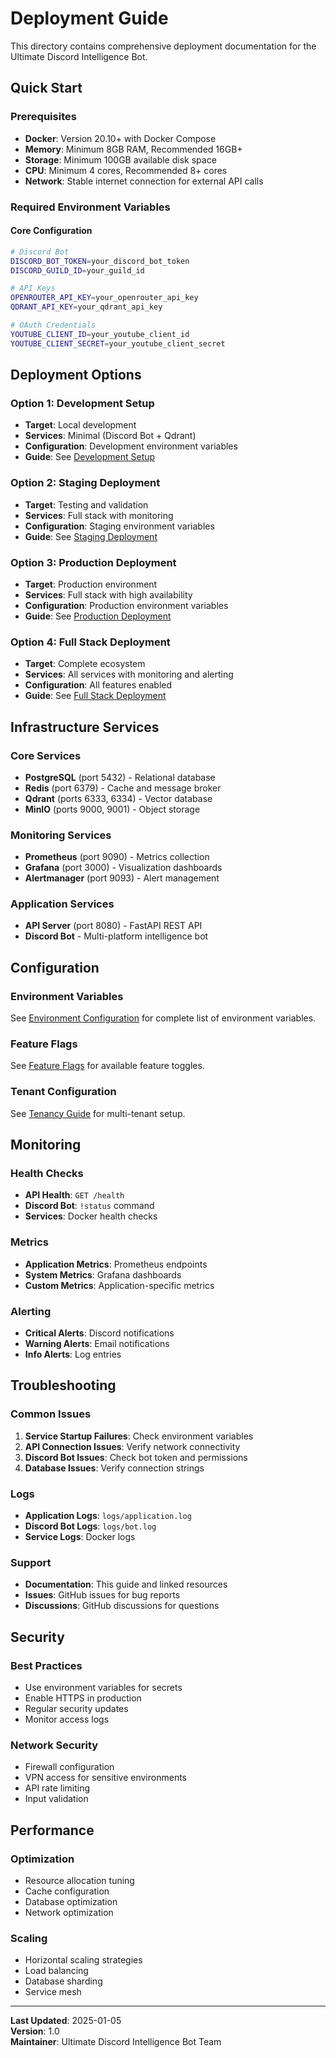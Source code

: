 # Deployment Guide

This directory contains comprehensive deployment documentation for the Ultimate Discord Intelligence Bot.

## Quick Start

### Prerequisites

- **Docker**: Version 20.10+ with Docker Compose
- **Memory**: Minimum 8GB RAM, Recommended 16GB+
- **Storage**: Minimum 100GB available disk space
- **CPU**: Minimum 4 cores, Recommended 8+ cores
- **Network**: Stable internet connection for external API calls

### Required Environment Variables

#### Core Configuration

```bash
# Discord Bot
DISCORD_BOT_TOKEN=your_discord_bot_token
DISCORD_GUILD_ID=your_guild_id

# API Keys
OPENROUTER_API_KEY=your_openrouter_api_key
QDRANT_API_KEY=your_qdrant_api_key

# OAuth Credentials
YOUTUBE_CLIENT_ID=your_youtube_client_id
YOUTUBE_CLIENT_SECRET=your_youtube_client_secret
```

## Deployment Options

### Option 1: Development Setup

- **Target**: Local development
- **Services**: Minimal (Discord Bot + Qdrant)
- **Configuration**: Development environment variables
- **Guide**: See [Development Setup](development-setup.md)

### Option 2: Staging Deployment

- **Target**: Testing and validation
- **Services**: Full stack with monitoring
- **Configuration**: Staging environment variables
- **Guide**: See [Staging Deployment](staging-deployment.md)

### Option 3: Production Deployment

- **Target**: Production environment
- **Services**: Full stack with high availability
- **Configuration**: Production environment variables
- **Guide**: See [Production Deployment](production-deployment.md)

### Option 4: Full Stack Deployment

- **Target**: Complete ecosystem
- **Services**: All services with monitoring and alerting
- **Configuration**: All features enabled
- **Guide**: See [Full Stack Deployment](full-stack-deployment.md)

## Infrastructure Services

### Core Services

- **PostgreSQL** (port 5432) - Relational database
- **Redis** (port 6379) - Cache and message broker
- **Qdrant** (ports 6333, 6334) - Vector database
- **MinIO** (ports 9000, 9001) - Object storage

### Monitoring Services

- **Prometheus** (port 9090) - Metrics collection
- **Grafana** (port 3000) - Visualization dashboards
- **Alertmanager** (port 9093) - Alert management

### Application Services

- **API Server** (port 8080) - FastAPI REST API
- **Discord Bot** - Multi-platform intelligence bot

## Configuration

### Environment Variables

See [Environment Configuration](../configuration.md) for complete list of environment variables.

### Feature Flags

See [Feature Flags](../feature_flags.md) for available feature toggles.

### Tenant Configuration

See [Tenancy Guide](../tenancy.md) for multi-tenant setup.

## Monitoring

### Health Checks

- **API Health**: `GET /health`
- **Discord Bot**: `!status` command
- **Services**: Docker health checks

### Metrics

- **Application Metrics**: Prometheus endpoints
- **System Metrics**: Grafana dashboards
- **Custom Metrics**: Application-specific metrics

### Alerting

- **Critical Alerts**: Discord notifications
- **Warning Alerts**: Email notifications
- **Info Alerts**: Log entries

## Troubleshooting

### Common Issues

1. **Service Startup Failures**: Check environment variables
2. **API Connection Issues**: Verify network connectivity
3. **Discord Bot Issues**: Check bot token and permissions
4. **Database Issues**: Verify connection strings

### Logs

- **Application Logs**: `logs/application.log`
- **Discord Bot Logs**: `logs/bot.log`
- **Service Logs**: Docker logs

### Support

- **Documentation**: This guide and linked resources
- **Issues**: GitHub issues for bug reports
- **Discussions**: GitHub discussions for questions

## Security

### Best Practices

- Use environment variables for secrets
- Enable HTTPS in production
- Regular security updates
- Monitor access logs

### Network Security

- Firewall configuration
- VPN access for sensitive environments
- API rate limiting
- Input validation

## Performance

### Optimization

- Resource allocation tuning
- Cache configuration
- Database optimization
- Network optimization

### Scaling

- Horizontal scaling strategies
- Load balancing
- Database sharding
- Service mesh

---

**Last Updated**: 2025-01-05  
**Version**: 1.0  
**Maintainer**: Ultimate Discord Intelligence Bot Team
